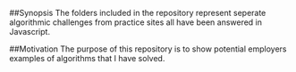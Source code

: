 ##Synopsis
	The folders included in the repository represent seperate algorithmic challenges from practice sites all have been answered in Javascript.

##Motivation
	The purpose of this repository is to show potential employers examples of algorithms that I have solved.
